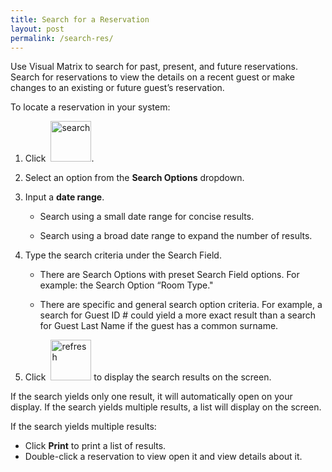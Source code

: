 ```yaml
---
title: Search for a Reservation
layout: post
permalink: /search-res/
---
```


Use Visual Matrix to search for past, present, and future reservations. Search for reservations to view the details on
a recent guest or make changes to an existing or future guest’s reservation.

To locate a reservation in your system:

1. Click &nbsp;<img src="/portfolio/images/Search-for-a-Reservation.jpg" width="65" alt="search">.

2. Select an option from the **Search Options** dropdown.

3. Input a **date range**.

    - Search using a small date range for concise results.

    - Search using a broad date range to expand the number of results.

4. Type the search criteria under the Search Field.

    - There are Search Options with preset Search Field options. For example: the Search Option “Room Type."

    - There are specific and general search option criteria. For example, a search for Guest
ID # could yield a more exact result than a search for Guest Last Name if the guest
has a common surname.

5. Click &nbsp;<img src="/portfolio/images/refresh.png" width="65" alt="refresh"> to display the search results on the screen.

If the search yields only one result, it will automatically open on your display. If the
search yields multiple results, a list will display on the screen.

If the search yields multiple results:
- Click **Print** to print a list of results.
- Double-click a reservation to view open it and view details about it.
